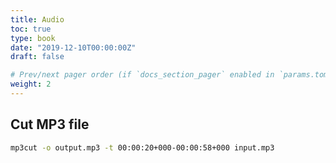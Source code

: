```yaml
---
title: Audio
toc: true
type: book
date: "2019-12-10T00:00:00Z"
draft: false

# Prev/next pager order (if `docs_section_pager` enabled in `params.toml`)
weight: 2
---
```


## Cut MP3 file

```bash
mp3cut -o output.mp3 -t 00:00:20+000-00:00:58+000 input.mp3
```

